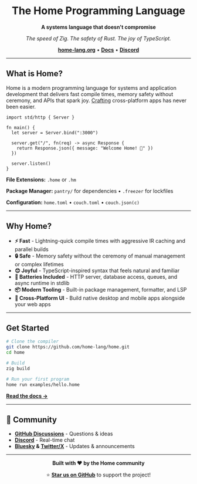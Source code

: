 <div align="center">

# The Home Programming Language

**A systems language that doesn't compromise**

*The speed of Zig. The safety of Rust. The joy of TypeScript.*

**[home-lang.org](https://home-lang.org)** • **[Docs](https://home-lang.org)** • **[Discord](https://discord.gg/home-lang)**

</div>

---

## What is Home?

Home is a modern programming language for systems and application development that delivers fast compile times, memory safety without ceremony, and APIs that spark joy. [Crafting](https://github.com/home-lang/craft) cross-platform apps has never been easier.

```home
import std/http { Server }

fn main() {
  let server = Server.bind(":3000")

  server.get("/", fn(req) -> async Response {
    return Response.json({ message: "Welcome Home! 🏡" })
  })

  server.listen()
}
```

**File Extensions:** `.home` or `.hm`

**Package Manager:** `pantry/` for dependencies • `.freezer` for lockfiles

**Configuration:** `home.toml` • `couch.toml` • `couch.json(c)`

---

## Why Home?

- **⚡ Fast** - Lightning-quick compile times with aggressive IR caching and parallel builds
- **🔒 Safe** - Memory safety without the ceremony of manual management or complex lifetimes
- **😊 Joyful** - TypeScript-inspired syntax that feels natural and familiar
- **🔋 Batteries Included** - HTTP server, database access, queues, and async runtime in stdlib
- **📦 Modern Tooling** - Built-in package management, formatter, and LSP
- **🎨 Cross-Platform UI** - Build native desktop and mobile apps alongside your web apps

---

## Get Started

```bash
# Clone the compiler
git clone https://github.com/home-lang/home.git
cd home

# Build
zig build

# Run your first program
home run examples/hello.home
```

**[Read the docs →](https://docs.home-lang.org)**

---

## 💬 Community

- **[GitHub Discussions](https://github.com/home-lang/home/discussions)** - Questions & ideas
- **[Discord](https://discord.gg/home-lang)** - Real-time chat
- **[Bluesky](https://bluesky.com/homelang) & [Twitter/X](https://twitter.com/homelang)** - Updates & announcements

---

<div align="center">

**Built with ❤️ by the Home community**

⭐ **[Star us on GitHub](https://github.com/home-lang/home)** to support the project!

</div>
